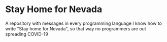 # Stay Home for Nevada
A repository with messages in every programming language I know how to write "Stay home for Nevada", so that way no programmers are out spreading COVID-19
